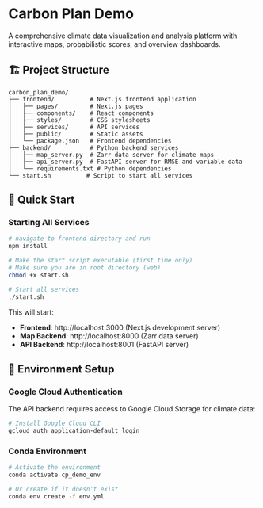 # Carbon Plan Demo

A comprehensive climate data visualization and analysis platform with interactive maps, probabilistic scores, and overview dashboards.

## 🏗️ Project Structure

```
carbon_plan_demo/
├── frontend/          # Next.js frontend application
│   ├── pages/         # Next.js pages
│   ├── components/    # React components
│   ├── styles/        # CSS stylesheets
│   ├── services/      # API services
│   ├── public/        # Static assets
│   └── package.json   # Frontend dependencies
├── backend/           # Python backend services
│   ├── map_server.py  # Zarr data server for climate maps
│   ├── api_server.py  # FastAPI server for RMSE and variable data
│   └── requirements.txt # Python dependencies
└── start.sh          # Script to start all services
```

## 🚀 Quick Start

### Starting All Services

```bash
# navigate to frontend directory and run
npm install

# Make the start script executable (first time only)
# Make sure you are in root directory (web)
chmod +x start.sh

# Start all services
./start.sh
```

This will start:
- **Frontend**: http://localhost:3000 (Next.js development server)
- **Map Backend**: http://localhost:8000 (Zarr data server)
- **API Backend**: http://localhost:8001 (FastAPI server)

## 🔑 Environment Setup

### Google Cloud Authentication
The API backend requires access to Google Cloud Storage for climate data:

```bash
# Install Google Cloud CLI
gcloud auth application-default login
```

### Conda Environment
```bash
# Activate the environment
conda activate cp_demo_env

# Or create if it doesn't exist
conda env create -f env.yml
```
